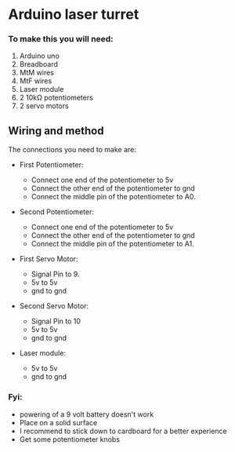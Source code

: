# Arduino laser turret
### To make this you will need:
1. Arduino uno
2. Breadboard
3. MtM wires
4. MtF wires
5. Laser module
6. 2 10kΩ potentiometers
7. 2 servo motors


## Wiring and method
The connections you need to make are:
 -  First Potentiometer:
    
    -   Connect one end of the potentiometer to 5v
    -   Connect the other end of the potentiometer to gnd 
    -   Connect the middle pin of the potentiometer to A0.
 -  Second Potentiometer:
    
    -   Connect one end of the potentiometer to 5v
    -   Connect the other end of the potentiometer to gnd
    -   Connect the middle pin of the potentiometer to A1.
 -  First Servo Motor:
    
    -   Signal Pin to 9.
    -   5v to 5v
    - gnd to gnd
 -  Second Servo Motor:
	-  Signal Pin to 10
    - 5v to 5v
    - gnd to gnd

 - Laser module:

	 - 5v to 5v
	 -  gnd to gnd

 

### Fyi:
- powering of a 9 volt battery doesn't work
- Place on a solid surface
- I recommend to stick down to cardboard for a better experience
- Get some potentiometer knobs

